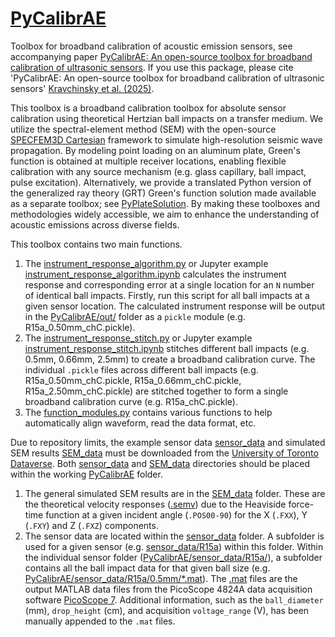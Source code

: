 # [PyCalibrAE](https://github.com/Grasselli-Geomechanics-Group/PyCalibrAE.git)

Toolbox for broadband calibration of acoustic emission sensors, see accompanying paper [PyCalibrAE: An open-source toolbox for broadband calibration of ultrasonic sensors](10.1109/JSEN.2025.3599798). 
If you use this package, please cite 'PyCalibrAE: An open-source toolbox for broadband calibration of ultrasonic sensors' [Kravchinsky et al. (2025)](10.1109/JSEN.2025.3599798).

This toolbox is a broadband calibration toolbox for absolute sensor calibration using theoretical Hertzian ball impacts on a transfer medium.
We utilize the spectral-element method (SEM) with the open-source [SPECFEM3D Cartesian](https://github.com/SPECFEM/specfem3d) framework to simulate high-resolution seismic wave propagation. 
By modeling point loading on an aluminum plate, Green's function is obtained at multiple receiver locations, enabling flexible calibration with any source mechanism (e.g. glass capillary, ball impact, pulse excitation).
Alternatively, we provide a translated Python version of the generalized ray theory (GRT) Green's function solution made available as a separate toolbox; see [PyPlateSolution](https://github.com/Grasselli-Geomechanics-Group/PyPlateSolution.git).
By making these toolboxes and methodologies widely accessible, we aim to enhance the understanding of acoustic emissions across diverse fields.

This toolbox contains two main functions. 
1. The [instrument_response_algorithm.py](instrument_response_algorithm.py) or Jupyter example [instrument_response_algorithm.ipynb](instrument_response_algorithm.ipynb) calculates the instrument response and
corresponding error at a single location for an `N` number of identical ball impacts. 
Firstly, run this script for all ball impacts at a given sensor location. 
The calculated instrument response will be output in the [PyCalibrAE/out/](out/) folder as a `pickle` module
(e.g. R15a_0.50mm_chC.pickle).
2. The [instrument_response_stitch.py](instrument_response_stitch.py) or Jupyter example [instrument_response_stitch.ipynb]() stitches different ball impacts (e.g. 0.5mm, 0.66mm, 2.5mm)
to create a broadband calibration curve. The individual `.pickle` files across different ball impacts (e.g. R15a_0.50mm_chC.pickle, R15a_0.66mm_chC.pickle, R15a_2.50mm_chC.pickle)
are stitched together to form a single broadband calibration curve (e.g. R15a_chC.pickle).
3. The [function_modules.py](function_modules.py) contains various functions to help automatically align waveform, read the data format, etc.

Due to repository limits, the example sensor data [sensor_data](https://doi.org/10.5683/SP3/71FAOR) and simulated SEM results [SEM_data](https://doi.org/10.5683/SP3/II56AM) must be downloaded from the [University of Toronto Dataverse](https://borealisdata.ca/dataverse/PyCalibrAE).
Both [sensor_data](https://doi.org/10.5683/SP3/71FAOR) and [SEM_data](https://doi.org/10.5683/SP3/II56AM) directories should be placed within the working [PyCalibrAE](./) folder. 
1. The general simulated SEM results are in the [SEM_data](SEM_data/) folder. These are the theoretical velocity responses ([.semv](SEM_data/REC.POS90.FXZ.semv)) due to the Heaviside force-time function at
a given incident angle (`.POS00-90`) for the X (`.FXX`), Y (`.FXY`) and Z (`.FXZ`) components.
2. The sensor data are located within the [sensor_data](sensor_data/) folder. A subfolder is used for a given sensor (e.g. [sensor_data/R15a](sensor_data/R15a/)) within this folder.
Within the individual sensor folder ([PyCalibrAE/sensor_data/R15a/](sensor_data/R15a/)), a subfolder contains all the ball impact data for that given ball size 
(e.g. [PyCalibrAE/sensor_data/R15a/0.5mm/*.mat](sensor_data/R15a/0.5mm)). The [.mat](sensor_data/R15a/0.5mm/chH-0001.mat) files are the output MATLAB data files from the PicoScope 4824A data acquisition software [PicoScope 7](https://www.picotech.com/products/picoscope-7-software).
Additional information, such as the `ball_diameter` (mm), `drop_height` (cm), and acquisition `voltage_range` (V), has been manually appended to the `.mat` files.
